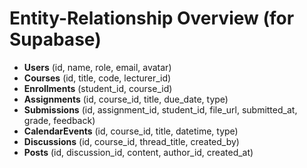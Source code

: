 # Entity-Relationship Overview (for Supabase)

- **Users** (id, name, role, email, avatar)
- **Courses** (id, title, code, lecturer_id)
- **Enrollments** (student_id, course_id)
- **Assignments** (id, course_id, title, due_date, type)
- **Submissions** (id, assignment_id, student_id, file_url, submitted_at, grade, feedback)
- **CalendarEvents** (id, course_id, title, datetime, type)
- **Discussions** (id, course_id, thread_title, created_by)
- **Posts** (id, discussion_id, content, author_id, created_at)
